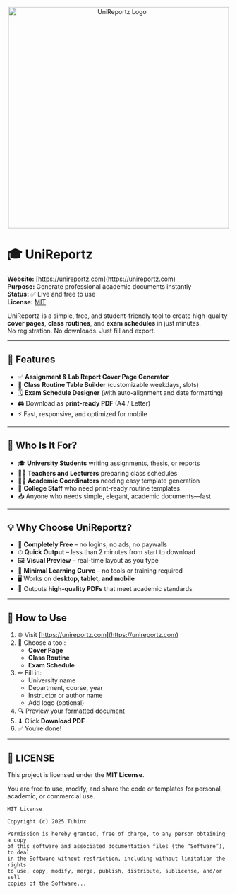 <p align="center">
  <a href="https://unireportz.com/">
    <img src="https://unireportz.com/seo/og-image.png" alt="UniReportz Logo" width="500">
  </a>
</p>

# 🎓 UniReportz

**Website:** [https://unireportz.com](https://unireportz.com)  
**Purpose:** Generate professional academic documents instantly  
**Status:** ✅ Live and free to use  
**License:** [MIT](#-license)

UniReportz is a simple, free, and student-friendly tool to create high-quality **cover pages**, **class routines**, and **exam schedules** in just minutes.  
No registration. No downloads. Just fill and export.

---

## 📌 Features

- ✅ **Assignment & Lab Report Cover Page Generator**
- 📅 **Class Routine Table Builder** (customizable weekdays, slots)
- 🗓 **Exam Schedule Designer** (with auto-alignment and date formatting)
- 🖨 Download as **print-ready PDF** (A4 / Letter)
- ⚡ Fast, responsive, and optimized for mobile

---


## 🎯 Who Is It For?

- 🎓 **University Students** writing assignments, thesis, or reports  
- 👩‍🏫 **Teachers and Lecturers** preparing class schedules  
- 🧑‍💻 **Academic Coordinators** needing easy template generation  
- 🏫 **College Staff** who need print-ready routine templates  
- 📥 Anyone who needs simple, elegant, academic documents—fast

---

## 💡 Why Choose UniReportz?

- 💯 **Completely Free** – no logins, no ads, no paywalls  
- ⏱ **Quick Output** – less than 2 minutes from start to download  
- 🖼 **Visual Preview** – real-time layout as you type  
- 🧠 **Minimal Learning Curve** – no tools or training required  
- 🖥 Works on **desktop, tablet, and mobile**  
- 📄 Outputs **high-quality PDFs** that meet academic standards

---

## 🧭 How to Use

1. 🌐 Visit [https://unireportz.com](https://unireportz.com)
2. 🧾 Choose a tool:
   - **Cover Page**
   - **Class Routine**
   - **Exam Schedule**
3. ✏ Fill in:
   - University name
   - Department, course, year
   - Instructor or author name
   - Add logo (optional)
4. 🔍 Preview your formatted document
5. ⬇ Click **Download PDF**
6. ✅ You’re done!

---

## 📄 LICENSE

This project is licensed under the **MIT License**.

You are free to use, modify, and share the code or templates for personal, academic, or commercial use.

```text
MIT License

Copyright (c) 2025 Tuhinx

Permission is hereby granted, free of charge, to any person obtaining a copy
of this software and associated documentation files (the “Software”), to deal
in the Software without restriction, including without limitation the rights
to use, copy, modify, merge, publish, distribute, sublicense, and/or sell
copies of the Software...
